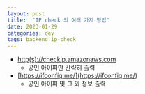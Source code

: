 ```yaml
---
layout: post
title:  "IP check 의 여러 가지 방법"
date: 2023-01-29
categories: dev
tags: backend ip-check
---
```


- [http(s)://checkip.amazonaws.com](https://checkip.amazonaws.com)
  - 공인 아이피만 간략히 출력
- [https://ifconfig.me/](https://ifconfig.me/)
  - 공인 아이피 및 그 외 정보 출력